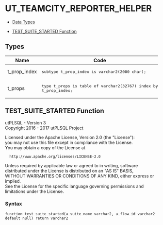 # UT_TEAMCITY_REPORTER_HELPER


- [Data Types](#types)




- [TEST_SUITE_STARTED Function](#test_suite_started)

## Types<a name="types"></a>

Name | Code | Description
--- | --- | ---
t_prop_index | <pre>subtype t_prop_index is varchar2(2000 char);</pre> | 
t_props | <pre>type t_props is table of varchar2(32767) index by t_prop_index;</pre> | 










 
## TEST_SUITE_STARTED Function<a name="test_suite_started"></a>


<p>
<p>utPLSQL - Version 3<br />  Copyright 2016 - 2017 utPLSQL Project</p><p>  Licensed under the Apache License, Version 2.0 (the &quot;License&quot;):<br />  you may not use this file except in compliance with the License.<br />  You may obtain a copy of the License at</p><pre><code>  http://www.apache.org/licenses/LICENSE-2.0</code></pre><p>  Unless required by applicable law or agreed to in writing, software<br />  distributed under the License is distributed on an &quot;AS IS&quot; BASIS,<br />  WITHOUT WARRANTIES OR CONDITIONS OF ANY KIND, either express or implied.<br />  See the License for the specific language governing permissions and<br />  limitations under the License.</p>
</p>

### Syntax
```plsql
function test_suite_started(a_suite_name varchar2, a_flow_id varchar2 default null) return varchar2
```

 





 
